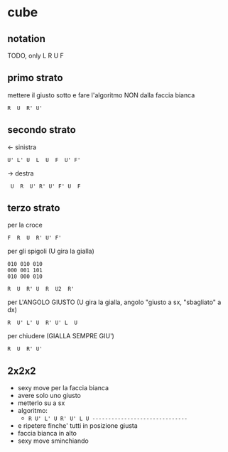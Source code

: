 # cube

## notation

TODO, only L R U F

## primo strato

mettere il giusto sotto e fare l'algoritmo NON dalla faccia bianca

```
R  U  R' U'
```

## secondo strato

<- sinistra

```
U' L' U  L  U  F  U' F'
```

-> destra

```
 U  R  U' R' U' F' U  F
```

## terzo strato

per la croce

```
F  R  U  R' U' F'
```

per gli spigoli (U gira la gialla)

```
010 010 010
000 001 101
010 000 010
```

```
R  U  R' U  R  U2  R'
```

per L'ANGOLO GIUSTO (U gira la gialla, angolo "giusto a sx, "sbagliato" a dx)

```
R  U' L' U  R' U' L  U
```

per chiudere (GIALLA SEMPRE GIU')

```
R  U  R' U'
```

## 2x2x2


+ sexy move per la faccia bianca
+ avere solo uno giusto
+ metterlo su a sx
+ algoritmo:
  + ```R U' L' U R' U' L U ------------------------------```
+ e ripetere finche' tutti in posizione giusta
+ faccia bianca in alto
+ sexy move sminchiando

